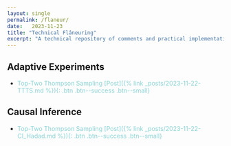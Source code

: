 ```yaml
---
layout: single
permalink: /flaneur/
date:   2023-11-23
title: "Technical Flâneuring"
excerpt: "A technical repository of comments and practical implementation guides with reproducible codes."
---
```


## Adaptive Experiments 
+ <span style = "color: #8cd2d5"> Top-Two Thompson Sampling [Post]({% link _posts/2023-11-22-TTTS.md %}){: .btn .btn--success .btn--small} </span> 

## Causal Inference 
+ <span style = "color: #8cd2d5"> Top-Two Thompson Sampling [Post]({% link _posts/2023-11-22-CI_Hadad.md %}){: .btn .btn--success .btn--small} </span> 
